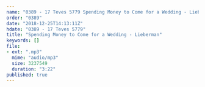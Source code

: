 ```yaml
---
name: "0389 - 17 Teves 5779 Spending Money to Come for a Wedding - Lieberman"
order: "0389"
date: "2018-12-25T14:13:11Z"
hdate: "0389 - 17 Teves 5779"
title: "Spending Money to Come for a Wedding - Lieberman"
keywords: []
file:
- ext: ".mp3"
  mime: "audio/mp3"
  size: 3237549
  duration: "3:22"
published: true
---
```

